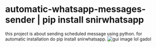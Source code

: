 # automatic-whatsapp-messages-sender | pip install snirwhatsapp
this project is about sending scheduled message using python.
for automatic installation do pip install snirwhatsapp.
![gui image       lol gadol               ](https://i.postimg.cc/CM4hsK4m/Screenshot-29.png)

